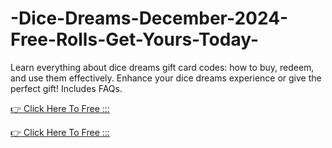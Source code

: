 # -Dice-Dreams-December-2024-Free-Rolls-Get-Yours-Today-



Learn everything about dice dreams gift card codes: how to buy, redeem, and use them effectively. Enhance your dice dreams  experience or give the perfect gift! Includes FAQs.

[👉 Click Here To Free :::](https://usaofferzon.com/dicedreams/)

[👉 Click Here To Free :::](https://usaofferzon.com/giftcard/)

